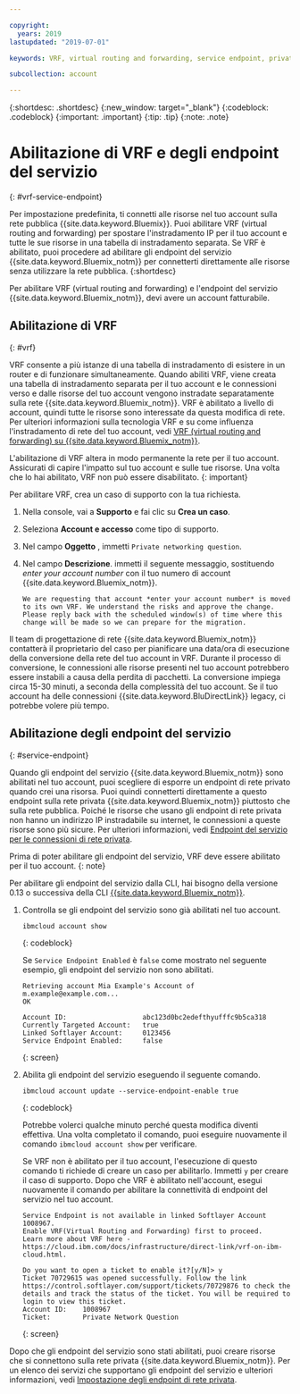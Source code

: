 ```yaml
---

copyright:
  years: 2019
lastupdated: "2019-07-01"

keywords: VRF, virtual routing and forwarding, service endpoint, private network

subcollection: account

---
```


{:shortdesc: .shortdesc}
{:new_window: target="_blank"}
{:codeblock: .codeblock}
{:important: .important}
{:tip: .tip}
{:note: .note}

# Abilitazione di VRF e degli endpoint del servizio
{: #vrf-service-endpoint}

Per impostazione predefinita, ti connetti alle risorse nel tuo account sulla rete pubblica {{site.data.keyword.Bluemix}}. Puoi abilitare VRF (virtual routing and forwarding) per spostare l'instradamento IP per il tuo account e tutte le sue risorse in una tabella di instradamento separata. Se VRF è abilitato, puoi procedere ad abilitare gli endpoint del servizio {{site.data.keyword.Bluemix_notm}} per connetterti direttamente alle risorse senza utilizzare la rete pubblica.
{:shortdesc}

Per abilitare VRF (virtual routing and forwarding) e l'endpoint del servizio {{site.data.keyword.Bluemix_notm}}, devi avere un account fatturabile.

## Abilitazione di VRF
{: #vrf}

VRF consente a più istanze di una tabella di instradamento di esistere in un router e di funzionare simultaneamente. Quando abiliti VRF, viene creata una tabella di instradamento separata per il tuo account e le connessioni verso e dalle risorse del tuo account vengono instradate separatamente sulla rete {{site.data.keyword.Bluemix_notm}}. VRF è abilitato a livello di account, quindi tutte le risorse sono interessate da questa modifica di rete. Per ulteriori informazioni sulla tecnologia VRF e su come influenza l'instradamento di rete del tuo account, vedi [VRF (virtual routing and forwarding) su {{site.data.keyword.Bluemix_notm}}](/docs/resources?topic=direct-link-overview-of-virtual-routing-and-forwarding-vrf-on-ibm-cloud).

L'abilitazione di VRF altera in modo permanente la rete per il tuo account. Assicurati di capire l'impatto sul tuo account e sulle tue risorse. Una volta che lo hai abilitato, VRF non può essere disabilitato.
{: important}

Per abilitare VRF, crea un caso di supporto con la tua richiesta.

1. Nella console, vai a **Supporto** e fai clic su **Crea un caso**.
1. Seleziona **Account e accesso** come tipo di supporto.
1. Nel campo **Oggetto** , immetti `Private networking question`.
1. Nel campo **Descrizione**. immetti il seguente messaggio, sostituendo _enter your account number_ con il tuo numero di account {{site.data.keyword.Bluemix_notm}}.

   `We are requesting that account *enter your account number* is moved to its own VRF. We understand the risks and approve the change. Please reply back with the scheduled window(s) of time where this change will be made so we can prepare for the migration.`

Il team di progettazione di rete {{site.data.keyword.Bluemix_notm}} contatterà il proprietario del caso per pianificare una data/ora di esecuzione della conversione della rete del tuo account in VRF. Durante il processo di conversione, le connessioni alle risorse presenti nel tuo account potrebbero essere instabili a causa della perdita di pacchetti. La conversione impiega circa 15-30 minuti, a seconda della complessità del tuo account. Se il tuo account ha delle connessioni {{site.data.keyword.BluDirectLink}} legacy, ci potrebbe volere più tempo.


## Abilitazione degli endpoint del servizio
{: #service-endpoint}

Quando gli endpoint del servizio {{site.data.keyword.Bluemix_notm}} sono abilitati nel tuo account, puoi scegliere di esporre un endpoint di rete privato quando crei una risorsa. Puoi quindi connetterti direttamente a questo endpoint sulla rete privata {{site.data.keyword.Bluemix_notm}} piuttosto che sulla rete pubblica. Poiché le risorse che usano gli endpoint di rete privata non hanno un indirizzo IP instradabile su internet, le connessioni a queste risorse sono più sicure. Per ulteriori informazioni, vedi [Endpoint del servizio per le connessioni di rete privata](/docs/resources?topic=resources-service-endpoints).

Prima di poter abilitare gli endpoint del servizio, VRF deve essere abilitato per il tuo account.
{: note}

Per abilitare gli endpoint del servizio dalla CLI, hai bisogno della versione 0.13 o successiva della CLI [{{site.data.keyword.Bluemix_notm}}](/docs/cli?topic=cloud-cli-getting-started).

1.  Controlla se gli endpoint del servizio sono già abilitati nel tuo account.

    ```
    ibmcloud account show
    ```
    {: codeblock}

    Se `Service Endpoint Enabled` è `false` come mostrato nel seguente esempio, gli endpoint del servizio non sono abilitati.

    ```
    Retrieving account Mia Example's Account of m.example@example.com...
    OK

    Account ID:                   abc123d0bc2edefthyufffc9b5ca318   
    Currently Targeted Account:   true   
    Linked Softlayer Account:     0123456   
    Service Endpoint Enabled:     false  
    ```
    {: screen}
1. Abilita gli endpoint del servizio eseguendo il seguente comando.

   ```
   ibmcloud account update --service-endpoint-enable true
   ```
   {: codeblock}

   Potrebbe volerci qualche minuto perché questa modifica diventi effettiva. Una volta completato il comando, puoi eseguire nuovamente il comando `ibmcloud account show` per verificare.

    Se VRF non è abilitato per il tuo account, l'esecuzione di questo comando ti richiede di creare un caso per abilitarlo. Immetti `y` per creare il caso di supporto. Dopo che VRF è abilitato nell'account, esegui nuovamente il comando per abilitare la connettività di endpoint del servizio nel tuo account.

    ```
    Service Endpoint is not available in linked Softlayer Account 1008967.
    Enable VRF(Virtual Routing and Forwarding) first to proceed.
    Learn more about VRF here - https://cloud.ibm.com/docs/infrastructure/direct-link/vrf-on-ibm-cloud.html.

    Do you want to open a ticket to enable it?[y/N]> y
    Ticket 70729615 was opened successfully. Follow the link https://control.softlayer.com/support/tickets/70729876 to check the details and track the status of the ticket. You will be required to login to view this ticket.
    Account ID:    1008967
    Ticket:        Private Network Question
    ```
    {: screen}


Dopo che gli endpoint del servizio sono stati abilitati, puoi creare risorse che si connettono sulla rete privata {{site.data.keyword.Bluemix_notm}}. Per un elenco dei servizi che supportano gli endpoint del servizio e ulteriori informazioni, vedi [Impostazione degli endpoint di rete privata](/docs/resources?topic=resources-private-network-endpoints).
